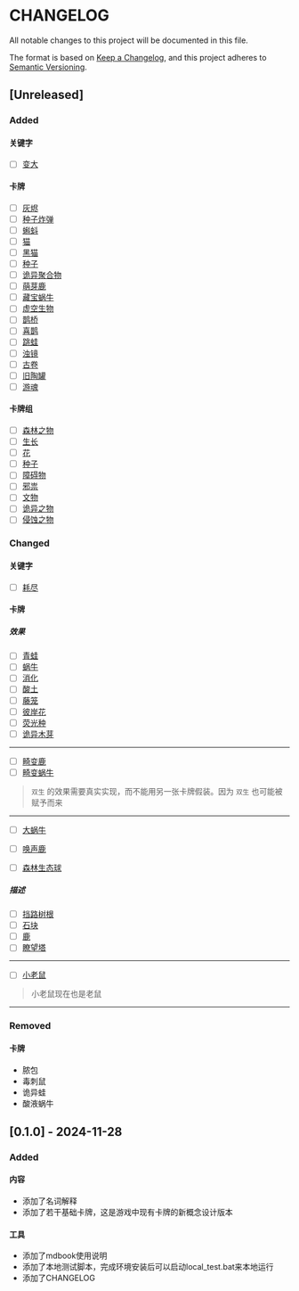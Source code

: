 # CHANGELOG

All notable changes to this project will be documented in this file.

The format is based on [Keep a Changelog](https://keepachangelog.com/en/1.1.0/),
and this project adheres to [Semantic Versioning](https://semver.org/spec/v2.0.0.html).


## [Unreleased]

### Added

#### 关键字

- [ ] [变大](名词解释.md#变大)

#### 卡牌

- [ ] [灰烬](卡牌/灰烬.md)
- [ ] [种子炸弹](卡牌/种子炸弹.md)
- [ ] [蝌蚪](卡牌/蝌蚪.md)
- [ ] [猫](卡牌/猫.md)
- [ ] [黑猫](卡牌/黑猫.md)
- [ ] [种子](卡牌/种子.md)
- [ ] [诡异聚合物](卡牌/诡异聚合物.md)
- [ ] [萌芽鹿](卡牌/萌芽鹿.md)
- [ ] [藏宝蜗牛](卡牌/藏宝蜗牛.md)
- [ ] [虚空生物](卡牌/虚空生物.md)
- [ ] [鹊桥](卡牌/雀桥.md)
- [ ] [喜鹊](卡牌/喜鹊.md)
- [ ] [跳蛙](卡牌/跳蛙.md)
- [ ] [浊镜](卡牌/浊镜.md)
- [ ] [古卷](卡牌/古卷.md)
- [ ] [旧陶罐](卡牌/旧陶罐.md)
- [ ] [游魂](卡牌/游魂.md)

#### 卡牌组

- [ ] [森林之物](卡牌组/森林之物.md)
- [ ] [生长](卡牌组/生长.md)
- [ ] [花](卡牌组/花.md)
- [ ] [种子](卡牌组/种子.md)
- [ ] [障碍物](卡牌组/障碍物.md)
- [ ] [邪祟](卡牌组/邪祟.md)
- [ ] [文物](卡牌组/文物.md)
- [ ] [诡异之物](卡牌组/诡异之物.md)
- [ ] [侵蚀之物](卡牌组/侵蚀之物.md)

### Changed

#### 关键字

- [ ] [耗尽](名词解释.md#耗尽)

#### 卡牌

##### 效果

- [ ] [青蛙](卡牌/青蛙.md)
- [ ] [蜗牛](卡牌/蜗牛.md)
- [ ] [消化](卡牌/消化.md)
- [ ] [酸土](卡牌/酸土.md)
- [ ] [藤笼](卡牌/藤笼.md)
- [ ] [彼岸花](卡牌/彼岸花.md)
- [ ] [荧光种](卡牌/荧光种.md)
- [ ] [诡异木芽](卡牌/诡异木芽.md)

---
- [ ] [畸变鹿](卡牌/畸变鹿.md)
- [ ] [畸变蜗牛](卡牌/畸变蜗牛.md)
> `双生` 的效果需要真实实现，而不能用另一张卡牌假装。因为 `双生` 也可能被赋予而来
---
- [ ] [大蜗牛](卡牌/大蜗牛.md)
- [ ] [唤声鹿](卡牌/唤声鹿.md)
- [ ] [森林生态球](卡牌/森林生态球.md)


##### 描述

- [ ] [挡路树根](卡牌/挡路树根.md)
- [ ] [石块](卡牌/石块.md)
- [ ] [鹿](卡牌/鹿.md)
- [ ] [瞭望塔](卡牌/瞭望塔.md)
---
- [ ] [小老鼠](卡牌/小老鼠.md)
> 小老鼠现在也是老鼠
---

### Removed

#### 卡牌

- 脓包
- 毒刺鼠
- 诡异蛙
- 酸液蜗牛

## [0.1.0] - 2024-11-28

### Added

#### 内容

- 添加了名词解释
- 添加了若干基础卡牌，这是游戏中现有卡牌的新概念设计版本

#### 工具

- 添加了mdbook使用说明
- 添加了本地测试脚本，完成环境安装后可以启动local_test.bat来本地运行
- 添加了CHANGELOG